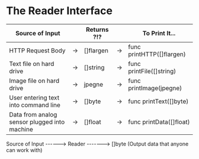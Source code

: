 # The Reader Interface

| Source of Input                              |     | Returns ?!? |     | To Print It...            |
| -------------------------------------------- | --- | ----------- | --- | ------------------------- |
| HTTP Request Body                            | ->  | []flargen   | ->  | func printHTTP([]flargen) |
| Text file on hard drive                      | ->  | []string    | ->  | func printFile([]string)  |
| Image file on hard drive                     | ->  | jpegne      | ->  | func printImage(jpegne)   |
| User entering text into command line         | ->  | []byte      | ->  | func printText([]byte)    |
| Data from analog sensor plugged into machine | ->  | []float     | ->  | func printData([]float)   |

Source of Input ------> Reader -------> []byte (Output data that anyone can work with)
